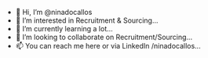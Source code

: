 - 👋 Hi, I’m @ninadocallos
- 👀 I’m interested in Recruitment & Sourcing...
- 🌱 I’m currently learning a lot...
- 💞️ I’m looking to collaborate on Recruitment/Sourcing...
- 📫 You can reach me here or via LinkedIn /ninadocallos...

<!---
ninadocallos/ninadocallos is a ✨ special ✨ repository because its `README.md` (this file) appears on your GitHub profile.
You can click the Preview link to take a look at your changes.
--->

